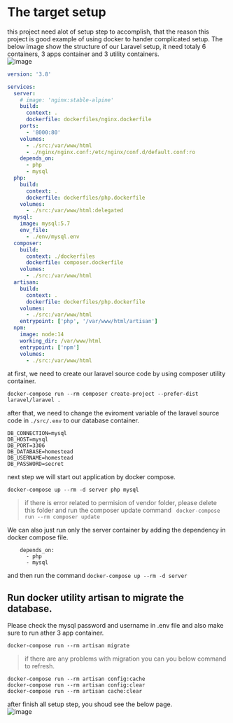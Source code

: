 # The target setup
this project need alot of setup step to accomplish, that the reason this project is good example of using docker to hander complicated setup.
The below image show the structure of our Laravel setup, it need totaly 6 containers, 3 apps container and 3 utility containers. <br>
![image](https://user-images.githubusercontent.com/34083808/184526111-47ab8a52-face-4057-8e15-ac8206e62dda.png)

```yaml
version: '3.8'

services:
  server:
    # image: 'nginx:stable-alpine'
    build:
      context: .
      dockerfile: dockerfiles/nginx.dockerfile
    ports:
      - '8000:80'
    volumes:
      - ./src:/var/www/html
      - ./nginx/nginx.conf:/etc/nginx/conf.d/default.conf:ro
    depends_on:
      - php
      - mysql
  php:
    build:
      context: .
      dockerfile: dockerfiles/php.dockerfile
    volumes:
      - ./src:/var/www/html:delegated
  mysql:
    image: mysql:5.7
    env_file:
      - ./env/mysql.env
  composer:
    build:
      context: ./dockerfiles
      dockerfile: composer.dockerfile
    volumes:
      - ./src:/var/www/html
  artisan:
    build:
      context: .
      dockerfile: dockerfiles/php.dockerfile
    volumes:
      - ./src:/var/www/html
    entrypoint: ['php', '/var/www/html/artisan']
  npm:
    image: node:14
    working_dir: /var/www/html
    entrypoint: ['npm']
    volumes:
      - ./src:/var/www/html

```

at first, we need to create our laravel source code by using composer utility container.
```
docker-compose run --rm composer create-project --prefer-dist laravel/laravel .
```

after that, we need to change the eviroment variable of the laravel source code in ```./src/.env``` to our database container.
```
DB_CONNECTION=mysql
DB_HOST=mysql
DB_PORT=3306
DB_DATABASE=homestead
DB_USERNAME=homestead
DB_PASSWORD=secret
```

next step we will start out application by docker compose. 
```
docker-compose up --rm -d server php mysql
```
> if there is error related to permision of vendor folder, please delete this folder and run the composer update command ``` docker-compose run --rm composer update```

We can also just run only the server container by adding the dependency in docker compose file. 
```
    depends_on:
      - php
      - mysql
```
and then run the command ```docker-compose up --rm -d server```

## Run docker utility artisan to migrate the database. 
Please check the mysql password and username in .env file and also make sure to run ather 3 app container. 
```
docker-compose run --rm artisan migrate
```
> if there are any problems with migration you can you below command to refresh.
```
docker-compose run --rm artisan config:cache
docker-compose run --rm artisan config:clear
docker-compose run --rm artisan cache:clear
```

after finish all setup step, you shoud see the below page. <br>
![image](https://user-images.githubusercontent.com/34083808/184610364-b71ea362-00cb-4e6f-972b-6b97616e2b67.png)

